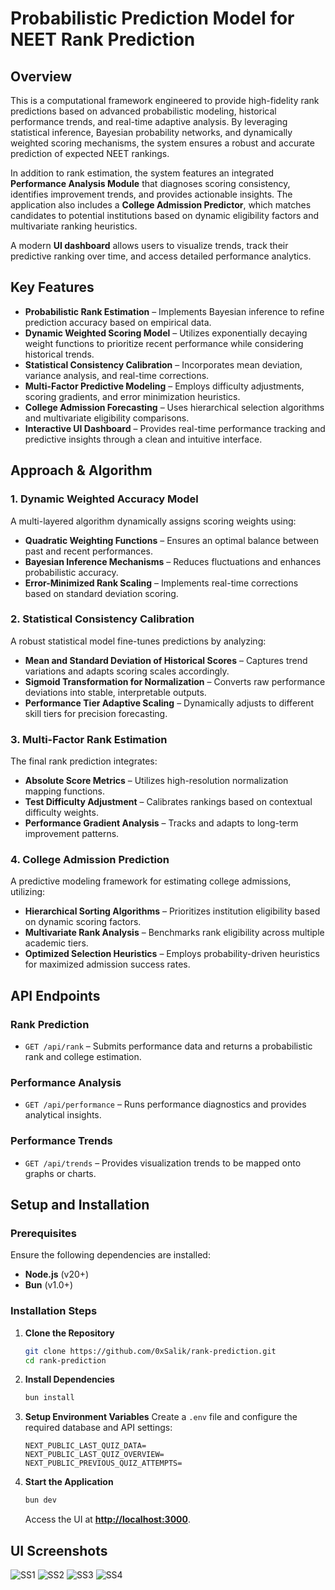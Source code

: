 # Probabilistic Prediction Model for NEET Rank Prediction

## Overview

This is a computational framework engineered to provide high-fidelity rank predictions based on advanced probabilistic modeling, historical performance trends, and real-time adaptive analysis. By leveraging statistical inference, Bayesian probability networks, and dynamically weighted scoring mechanisms, the system ensures a robust and accurate prediction of expected NEET rankings.

In addition to rank estimation, the system features an integrated **Performance Analysis Module** that diagnoses scoring consistency, identifies improvement trends, and provides actionable insights. The application also includes a **College Admission Predictor**, which matches candidates to potential institutions based on dynamic eligibility factors and multivariate ranking heuristics.

A modern **UI dashboard** allows users to visualize trends, track their predictive ranking over time, and access detailed performance analytics.

## Key Features

- **Probabilistic Rank Estimation** – Implements Bayesian inference to refine prediction accuracy based on empirical data.
- **Dynamic Weighted Scoring Model** – Utilizes exponentially decaying weight functions to prioritize recent performance while considering historical trends.
- **Statistical Consistency Calibration** – Incorporates mean deviation, variance analysis, and real-time corrections.
- **Multi-Factor Predictive Modeling** – Employs difficulty adjustments, scoring gradients, and error minimization heuristics.
- **College Admission Forecasting** – Uses hierarchical selection algorithms and multivariate eligibility comparisons.
- **Interactive UI Dashboard** – Provides real-time performance tracking and predictive insights through a clean and intuitive interface.

## Approach & Algorithm

### 1. Dynamic Weighted Accuracy Model

A multi-layered algorithm dynamically assigns scoring weights using:

- **Quadratic Weighting Functions** – Ensures an optimal balance between past and recent performances.
- **Bayesian Inference Mechanisms** – Reduces fluctuations and enhances probabilistic accuracy.
- **Error-Minimized Rank Scaling** – Implements real-time corrections based on standard deviation scoring.

### 2. Statistical Consistency Calibration

A robust statistical model fine-tunes predictions by analyzing:

- **Mean and Standard Deviation of Historical Scores** – Captures trend variations and adapts scoring scales accordingly.
- **Sigmoid Transformation for Normalization** – Converts raw performance deviations into stable, interpretable outputs.
- **Performance Tier Adaptive Scaling** – Dynamically adjusts to different skill tiers for precision forecasting.

### 3. Multi-Factor Rank Estimation

The final rank prediction integrates:

- **Absolute Score Metrics** – Utilizes high-resolution normalization mapping functions.
- **Test Difficulty Adjustment** – Calibrates rankings based on contextual difficulty weights.
- **Performance Gradient Analysis** – Tracks and adapts to long-term improvement patterns.

### 4. College Admission Prediction

A predictive modeling framework for estimating college admissions, utilizing:

- **Hierarchical Sorting Algorithms** – Prioritizes institution eligibility based on dynamic scoring factors.
- **Multivariate Rank Analysis** – Benchmarks rank eligibility across multiple academic tiers.
- **Optimized Selection Heuristics** – Employs probability-driven heuristics for maximized admission success rates.

## API Endpoints

### Rank Prediction

- `GET /api/rank` – Submits performance data and returns a probabilistic rank and college estimation.

### Performance Analysis

- `GET /api/performance` – Runs performance diagnostics and provides analytical insights.

### Performance Trends

- `GET /api/trends` – Provides visualization trends to be mapped onto graphs or charts.

## Setup and Installation

### Prerequisites

Ensure the following dependencies are installed:

- **Node.js** (v20+)
- **Bun** (v1.0+)

### Installation Steps

1.  **Clone the Repository**

    ```sh
    git clone https://github.com/0xSalik/rank-prediction.git
    cd rank-prediction
    ```

2.  **Install Dependencies**

    ```sh
    bun install
    ```

3.  **Setup Environment Variables** Create a `.env` file and configure the required database and API settings:

    ```env
    NEXT_PUBLIC_LAST_QUIZ_DATA=
    NEXT_PUBLIC_LAST_QUIZ_OVERVIEW=
    NEXT_PUBLIC_PREVIOUS_QUIZ_ATTEMPTS=
    ```

4.  **Start the Application**

    ```sh
    bun dev
    ```

    Access the UI at **[http://localhost:3000](http://localhost:3000/)**.

## UI Screenshots

![SS1](https://i.imgur.com/EeALvxC.png)
![SS2](https://i.imgur.com/B3wQBlu.png)
![SS3](https://i.imgur.com/7wAIn9f.png)
![SS4](https://i.imgur.com/dCSsAmS.png)
